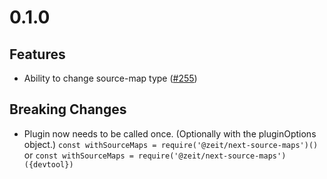 # 0.1.0

## Features
- Ability to change source-map type ([#255](https://github.com/zeit/next-plugins/pull/255))

## Breaking Changes
- Plugin now needs to be called once. (Optionally with the pluginOptions object.)
  `const withSourceMaps = require('@zeit/next-source-maps')()` or
  `const withSourceMaps = require('@zeit/next-source-maps')({devtool})`
